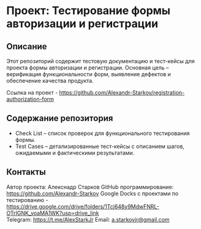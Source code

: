 # Проект: Тестирование формы авторизации и регистрации

## Описание

Этот репозиторий содержит тестовую документацию и тест-кейсы для проекта формы авторизации и регистрации. Основная цель – верификация функциональности форм, выявление дефектов и обеспечение качества продукта.  

Ссылка на проект - https://github.com/Alexandr-Starkov/registration-authorization-form

## Содержание репозитория
- Check List – список проверок для функционального тестирования формы.  
- Test Cases – детализированные тест-кейсы с описанием шагов, ожидаемыми и фактическими результатами.  

## Контакты
Автор проекта: Алекснадр Старков
GitHub программирование: https://github.com/Alexandr-Starkov
Google Docks с проектами по тестированию - https://drive.google.com/drive/folders/1Tcj648y9MdwFNRL-OTrIGNK_voaMA1WK?usp=drive_link  
Telegram: https://t.me/AlexStarkJr
Email: a.starkovjr@gmail.com
